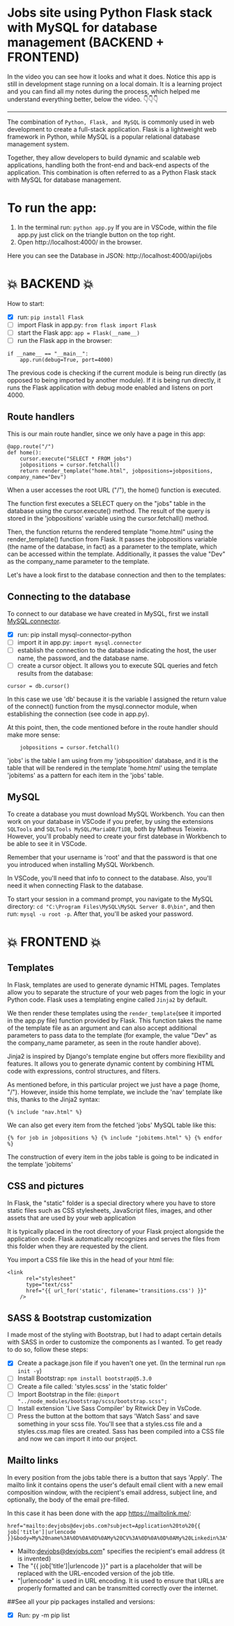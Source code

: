 # Jobs site using Python Flask stack with MySQL for database management (BACKEND + FRONTEND)

In the video you can see how it looks and what it does. Notice this app is still in development stage running on a local domain. It is a learning project and you can find all my notes during the process, which helped me understand everything better, below the video. 👇👇👇

---

The combination of `Python, Flask, and MySQL` is commonly used in web development to create a full-stack application. Flask is a lightweight web framework in Python, while MySQL is a popular relational database management system.

Together, they allow developers to build dynamic and scalable web applications, handling both the front-end and back-end aspects of the application. This combination is often referred to as a Python Flask stack with MySQL for database management.

# To run the app:

1. In the terminal run: `python app.py` If you are in VSCode, within the file app.py just click on the triangle button on the top right.
2. Open http://localhost:4000/ in the browser.

Here you can see the Database in JSON:
http://localhost:4000/api/jobs

# 💥 BACKEND 💥

How to start:

- [x] run: `pip install Flask`
- [ ] import Flask in app.py: `from flask import Flask`
- [ ] start the Flask app: `app = Flask(__name__)`
- [ ] run the Flask app in the browser:

```
if __name__ == "__main__":
    app.run(debug=True, port=4000)
```

The previous code is checking if the current module is being run directly (as opposed to being imported by another module). If it is being run directly, it runs the Flask application with debug mode enabled and listens on port 4000.

## Route handlers

This is our main route handler, since we only have a page in this app:

```
@app.route("/")
def home():
    cursor.execute("SELECT * FROM jobs")
    jobpositions = cursor.fetchall()
    return render_template("home.html", jobpositions=jobpositions, company_name="Dev")
```

When a user accesses the root URL ("/"), the home() function is executed.

The function first executes a SELECT query on the "jobs" table in the database using the cursor.execute() method. The result of the query is stored in the 'jobpositions' variable using the cursor.fetchall() method.

Then, the function returns the rendered template "home.html" using the render_template() function from Flask. It passes the jobpositions variable (the name of the database, in fact) as a parameter to the template, which can be accessed within the template. Additionally, it passes the value "Dev" as the company_name parameter to the template.

Let's have a look first to the database connection and then to the templates:

## Connecting to the database

To connect to our database we have created in MySQL, first we install [MySQL.connector](https://dev.mysql.com/doc/connector-python/en/connector-python-installation.html).

- [x] run: pip install mysql-connector-python
- [ ] import it in app.py: `import mysql.connector`
- [ ] establish the connection to the database indicating the host, the user name, the password, and the database name.
- [ ] create a cursor object. It allows you to execute SQL queries and fetch results from the database:

```
cursor = db.cursor()
```

In this case we use 'db' because it is the variable I assigned the return value of the connect() function from the mysql.connector module, when establishing the connection (see code in app.py).

At this point, then, the code mentioned before in the route handler should make more sense:

```cursor.execute("SELECT * FROM jobs")
    jobpositions = cursor.fetchall()
```

'jobs' is the table I am using from my 'jobsposition' database, and it is the table that will be rendered in the template 'home.html' using the template 'jobitems' as a pattern for each item in the 'jobs' table.

## MySQL

To create a database you must download MySQL Workbench. You can then work on your database in VSCode if you prefer, by using the extensions `SQLTools` and `SQLTools MySQL/MariaDB/TiDB`, both by Matheus Teixeira. However, you'll probably need to create your first datebase in Workbench to be able to see it in VSCode.

Remember that your username is 'root' and that the password is that one you introduced when installing MySQL Workbench.

In VSCode, you'll need that info to connect to the database. Also, you'll need it when connecting Flask to the database.

To start your session in a command prompt, you navigate to the MySQL directory:
`cd "C:\Program Files\MySQL\MySQL Server 8.0\bin"`, and then run: `mysql -u root -p`. After that, you'll be asked your password.

# 💥 FRONTEND 💥

## Templates

In Flask, templates are used to generate dynamic HTML pages. Templates allow you to separate the structure of your web pages from the logic in your Python code. Flask uses a templating engine called `Jinja2` by default.

We then render these templates using the `render_template`(see it imported in the app.py file) function provided by Flask. This function takes the name of the template file as an argument and can also accept additional parameters to pass data to the template (for example, the value "Dev" as the company_name parameter, as seen in the route handler above).

Jinja2 is inspired by Django's template engine but offers more flexibility and features. It allows you to generate dynamic content by combining HTML code with expressions, control structures, and filters.

As mentioned before, in this particular project we just have a page (home, "/"). However, inside this home template, we include the 'nav' template like this, thanks to the Jinja2 syntax:

`{% include "nav.html" %}`

We can also get every item from the fetched 'jobs' MySQL table like this:

`{% for job in jobpositions %} {% include "jobitems.html" %} {% endfor %}`

The construction of every item in the jobs table is going to be indicated in the template 'jobitems'

## CSS and pictures

In Flask, the "static" folder is a special directory where you have to store static files such as CSS stylesheets, JavaScript files, images, and other assets that are used by your web application

It is typically placed in the root directory of your Flask project alongside the application code. Flask automatically recognizes and serves the files from this folder when they are requested by the client.

You import a CSS file like this in the head of your html file:

```
<link
      rel="stylesheet"
      type="text/css"
      href="{{ url_for('static', filename='transitions.css') }}"
    />
```

## SASS & Bootstrap customization

I made most of the styling with Bootstrap, but I had to adapt certain details with SASS in order to customize the components as I wanted. To get ready to do so, follow these steps:

- [x] Create a package.json file if you haven't one yet. (In the terminal run `npm init -y`)
- [ ] Install Bootstrap: `npm install bootstrap@5.3.0`
- [ ] Create a file called: 'styles.scss' in the 'static folder'
- [ ] Import Bootstrap in the file: `@import "../node_modules/bootstrap/scss/bootstrap.scss";`
- [ ] Install extension 'Live Sass Compiler' by Ritwick Dey in VsCode.
- [ ] Press the button at the bottom that says 'Watch Sass' and save something in your scss file. You'll see that a styles.css file and a styles.css.map files are created. Sass has been compiled into a CSS file and now we can import it into our project.

## Mailto links

In every position from the jobs table there is a button that says 'Apply'. The mailto link it contains opens the user's default email client with a new email composition window, with the recipient's email address, subject line, and optionally, the body of the email pre-filled.

In this case it has been done with the app https://mailtolink.me/:

```
href="mailto:devjobs@devjobs.com?subject=Application%20to%20{{ job['title']|urlencode }}&body=My%20name%3A%0D%0A%0D%0AMy%20CV%3A%0D%0A%0D%0AMy%20Linkedin%3A"
```

- Mailto:devjobs@devjobs.com" specifies the recipient's email address (it is invented)
- The "{{ job['title']|urlencode }}" part is a placeholder that will be replaced with the URL-encoded version of the job title.
- "|urlencode" is used in URL encoding. It is used to ensure that URLs are properly formatted and can be transmitted correctly over the internet.

##See all your pip packages installed and versions: 

- [x] Run: py -m pip list

